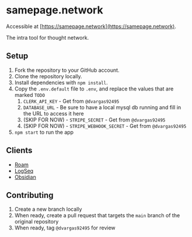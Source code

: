 # samepage.network

Accessible at [https://samepage.network](https://samepage.network). 

The intra tool for thought network.

## Setup

1. Fork the repository to your GitHub account.
1. Clone the repository locally.
1. Install dependencies with `npm install`.
1. Copy the `.env.default` file to `.env`, and replace the values that are marked `TODO`
    1. `CLERK_API_KEY` - Get from `@dvargas92495`
    1. `DATABASE_URL` - Be sure to have a local mysql db running and fill in the URL to access it here
    1. (SKIP FOR NOW) - `STRIPE_SECRET` - Get from `@dvargas92495`
    1. (SKIP FOR NOW) - `STRIPE_WEBHOOK_SECRET` - Get from `@dvargas92495`
1. `npm start` to run the app

## Clients

- [Roam](https://github.com/dvargas92495/roamjs-samepage)
- [LogSeq](https://github.com/dvargas92495/logseq-samepage)
- [Obsidian](https://github.com/dvargas92495/obsidian-samepage)

## Contributing

1. Create a new branch locally
1. When ready, create a pull request that targets the `main` branch of the original repository
1. When ready, tag `@dvargas92495` for review
